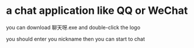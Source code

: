 # a chat application like QQ or WeChat

you can download 聊天呀.exe and double-click the logo

you should enter you nickname then you can start to chat

